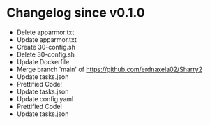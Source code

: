 # Changelog since v0.1.0
- Delete apparmor.txt 
- Update apparmor.txt 
- Create 30-config.sh 
- Delete 30-config.sh 
- Update Dockerfile 
- Merge branch 'main' of https://github.com/erdnaxela02/Sharry2 
- Update tasks.json 
- Prettified Code! 
- Update tasks.json 
- Update config.yaml 
- Prettified Code! 
- Update tasks.json 
